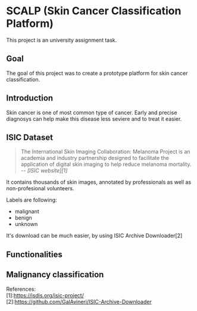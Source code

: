 # SCALP (Skin Cancer Classification Platform)

This project is an university assignment task.

## Goal

The goal of this project was to create a prototype platform for skin cancer classification.

## Introduction

Skin cancer is one of most common type of cancer. Early and precise diagnosys can help make this disease less seviere and to treat it easier.

## ISIC Dataset

> The International Skin Imaging Collaboration: Melanoma Project is an academia and industry partnership designed to facilitate the application of digital skin imaging to help reduce melanoma mortality. 
> -- <cite>[ISIC website][1]</cite>

It contains thousands of skin images, annotated by professionals as well as non-profesional volunteers.

Labels are following:
* malignant
* benign
* unknown

It's download can be much easier, by using ISIC Archive Downloader[2]

## Functionalities

## Malignancy classification

References:   
[1]:https://isdis.org/isic-project/   
[2]:https://github.com/GalAvineri/ISIC-Archive-Downloader   